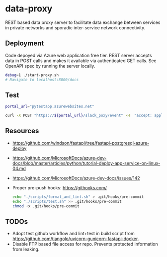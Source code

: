 # data-proxy

REST based data proxy server to facilitate data exchange between services in private networks and sporadic inter-service network connectivity.

## Deployment

Code depoyed via Azure web application free tier. REST server accepts data in POST calls and makes it available via authenticated GET calls. See OpenAPI spec by running the server locally.

```bash
debug=1 ./start-proxy.sh
# Navigate to localhost:8000/docs
```

## Test

```bash
portal_url="pytestapp.azurewebsites.net"

curl -X POST "https://${portal_url}/slack_poxy/event" -H  "accept: application/json" -H  "Content-Type: application/json" -d "{\"token\":\"errteddt\",\"team_id\":\"T061EG9RZ\",\"api_app_id\":\"A0FFV41KK\",\"event\":{\"type\":\"reaction_added\",\"user\":\"U061F1EUR\",\"item\":{\"type\":\"message\",\"channel\":\"C061EG9SL\",\"ts\":\"1464196127.000002\"},\"reaction\":\"slightly_smiling_face\",\"item_user\":\"U0M4RL1NY\",\"event_ts\":\"1465244570.336841\"},\"type\":\"event_callback\",\"authed_users\":[\"U061F7AUR\"],\"authorizations\":{\"enterprise_id\":\"E12345\",\"team_id\":\"T12345\",\"user_id\":\"U12345\",\"is_bot\":false},\"event_id\":\"Ev9UQ52YNA\",\"event_context\":\"EC12345\",\"event_time\":1234567890}"
```

## Resources

- https://github.com/windson/fastapi/tree/fastapi-postgresql-azure-deploy
- https://github.com/MicrosoftDocs/azure-dev-docs/blob/master/articles/python/tutorial-deploy-app-service-on-linux-04.md
- https://github.com/MicrosoftDocs/azure-dev-docs/issues/142
- Proper pre-push hooks: https://githooks.com/

  ```bash
  echo "./scripts/format_and_lint.sh" > .git/hooks/pre-commit
  echo "./scripts/test.sh" >> .git/hooks/pre-commit
  chmod +x .git/hooks/pre-commit
  ```

## TODOs

- Adopt test github workflow and lint+test in build script from https://github.com/tiangolo/uvicorn-gunicorn-fastapi-docker.
- Disable FTP based file access for repo. Prevents protected information from leaking.
